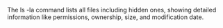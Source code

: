 The ls -la command lists all files including hidden ones, showing detailed information like permissions, ownership, size, and modification date.
